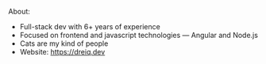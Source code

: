 About:
- Full-stack dev with 6+ years of experience
- Focused on frontend and javascript technologies — Angular and Node.js
- Cats are my kind of people
- Website: https://dreiq.dev
